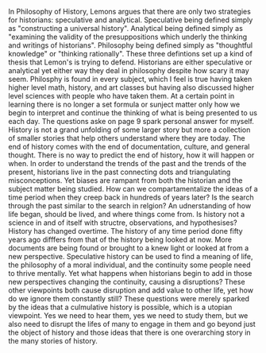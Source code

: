 In Philosophy of History, Lemons argues that there are only two strategies for historians: speculative and analytical. Speculative being defined simply as "constructing a universal history". Analytical being defined simply as "examining the validity of the presuppositions which underly the thinking and writings of historians". Philosophy being defined simply as "thoughtful knowledge" or "thinking rationally". These three defintions set up a kind of thesis that Lemon's is trying to defend. Historians are either speculative or analytical yet either way they deal in philosophy despite how scary it may seem. Philosphy is found in every subject, which I feel is true having taken higher level math, history, and art classes but having also discussed higher level sciences with people who have taken them. At a certain point in learning there is no longer a set formula or sunject matter only how we begin to interpret and continue the thinking of what is being presented to us each day. The questions aske on page 9 spark personal answer for myself. History is not a grand unfolding of some larger story but more a collection of smaller stories that help others understand where they are today. The end of history comes with the end of documentation, culture, and general thought. There is no way to predict the end of history, how it will happen or when. In order to understand the trends of the past and the trends of the present, historians live in the past connecting dots and triangulating misconceptions. Yet biases are rampant from both the historian and the subject matter being studied. How can we compartamentalize the ideas of a time period when they creep back in hundreds of years later? Is the search through the past similar to the search in relgion? An udnerstanding of how life began, should be lived, and where things come from. Is history not a science in and of itself with structre, observations, and hypothesises? History has changed overtime. The history of any time period done fifty years ago difffers from that of the history being looked at now. More documents are being found or brought to a knew light or looked at from a new perspective. Speculative history can be used to find a meaning of life, the philosophy of a moral individual, and the continuity some people need to thrive mentally. Yet what happens when historians begin to add in those new perspectives changing the continuity, causing a disruptions? These other viewpoints both cause disruption and add value to other life, yet how do we ignore them constantly still? These questions were merely sparked by the ideas that a culmulative history is possible, which is a utopian viewpoint. Yes we need to hear them, yes we need to study them, but we also need to disrupt the lifes of many to engage in them and go beyond just the object of history and those ideas that there is one overarching story in the many stories of history.

